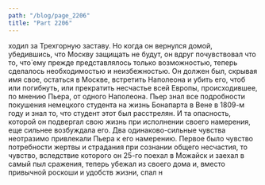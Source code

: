 ```yaml
---
path: "/blog/page_2206"
title: "Part 2206"
---
```


ходил за Трехгорную заставу. Но когда он вернулся домой, убедившись, что Москву защищать не будут, он вдруг почувствовал что то, что̀ ему прежде представлялось только возможностью, теперь сделалось необходимостью и неизбежностью. Он должен был, скрывая имя свое, остаться в Москве, встретить Наполеона и убить его, чтоб или погибнуть, или прекратить несчастье всей Европы, происходившее, по мнению Пьера, от одного Наполеона.
Пьер знал все подробности покушения немецкого студента на жизнь Бонапарта в Вене в 1809-м году и знал то, что студент этот был расстрелян. И та опасность, которой он подвергал свою жизнь при исполнении своего намерения, еще сильнее возбуждала его.
Два одинаково-сильные чувства неотразимо привлекали Пьера к его намерению. Первое было чувство потребности жертвы и страдания при сознании общего несчастия, то чувство, вследствие которого он 25-го поехал в Можайск и заехал в самый пыл сражения, теперь убежал из своего дома и, вместо привычной роскоши и удобств жизни, спал н
